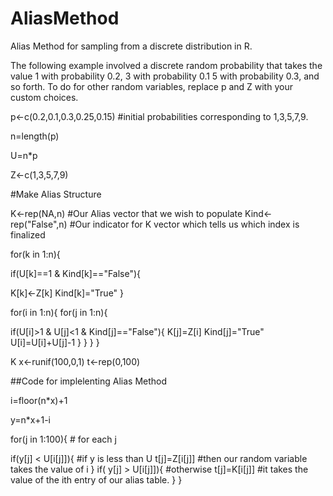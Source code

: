 # AliasMethod
Alias Method for sampling from a discrete distribution in R.

The following example involved a discrete random probability that takes the value 1 with probability 0.2, 3 with probability 0.1
5 with probability 0.3, and so forth. To do for other random variables, replace p and Z with your custom choices.

p<-c(0.2,0.1,0.3,0.25,0.15) #initial probabilities corresponding to 1,3,5,7,9.

n=length(p)

U=n*p

Z<-c(1,3,5,7,9)


#Make Alias Structure


K<-rep(NA,n) #Our Alias vector that we wish to populate
Kind<-rep("False",n) #Our indicator for K vector which tells us which index is finalized



for(k in 1:n){
  
if(U[k]==1 & Kind[k]=="False"){
  
  K[k]<-Z[k]
  Kind[k]="True"
}
  
  for(i in 1:n){
    for(j in 1:n){
      
  if(U[i]>1 & U[j]<1 & Kind[j]=="False"){
        K[j]=Z[i]
        Kind[j]="True"
        U[i]=U[i]+U[j]-1
      }
    }
  }
}

K
x<-runif(100,0,1)
t<-rep(0,100)


##Code for implelenting Alias Method

i=floor(n*x)+1

y=n*x+1-i

for(j in 1:100){ # for each j 

if(y[j] < U[i[j]]){ #if y is less than U
  t[j]=Z[i[j]] #then our random variable takes the value of i
}
 if( y[j] > U[i[j]]){ #otherwise
  t[j]=K[i[j]] #it takes the value of the ith entry of our alias table.
 }
}
